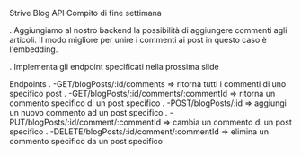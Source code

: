Strive Blog API
Compito di fine settimana

. Aggiungiamo al nostro backend la possibilità di aggiungere commenti agli articoli. Il modo migliore per unire i commenti ai post in questo caso è l'embedding.

. Implementa gli endpoint specificati nella prossima slide

Endpoints
. -GET/blogPosts/:id/comments              =>  ritorna tutti i commenti di uno specifico post 
. -GET/blogPosts/:id/comments/:commentId   =>  ritorna un commento specifico di un post specifico
. -POST/blogPosts/:id                      =>  aggiungi un nuovo commento ad un post specifico
. -PUT/blogPosts/:id/comment/:commentId    =>  cambia un commento di un post specifico
. -DELETE/blogPosts/:id/comment/:commentId =>  elimina un commento specifico da un post specifico

